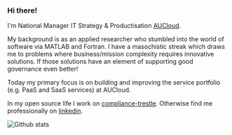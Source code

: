 ### Hi there!

I'm National Manager IT Strategy & Productisation [AUCloud](https://australiacloud.com.au).



My background is as an applied researcher who stumbled into the world of software  via MATLAB and Fortran.
I have a masochistic streak which draws me to problems where business/mission complexity requires innovative solutions.
If those solutions have an element of supporting good governance even better!

Today my primary focus is on building and improving the service portfolio (e.g. PaaS and SaaS services) at AUCloud.

In my open source life I work on [compliance-trestle](https://github.com/IBM/compliance-trestle).
Otherwise find me professionally on [linkedin](https://www.linkedin.com/in/christopherjbutler/).


![Github stats](https://github-readme-stats.vercel.app/api?username=butler54&count_private=true)
<!--
**butler54/butler54** is a ✨ _special_ ✨ repository because its `README.md` (this file) appears on your GitHub profile.

Here are some ideas to get you started:

- 🔭 I’m currently working on ...
- 🌱 I’m currently learning ...
- 👯 I’m looking to collaborate on ...
- 🤔 I’m looking for help with ...
- 💬 Ask me about ...
- 📫 How to reach me: ...
- 😄 Pronouns: ...
- ⚡ Fun fact: ...
-->
